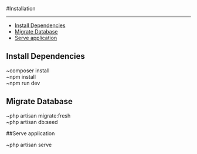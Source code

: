 #Installation 

---

- [Install Dependencies](#section-1)
- [Migrate Database](#section-1)
- [Serve application](#section-3)

<a name="section-1"></a>
## Install Dependencies

~composer install</br>
~npm install</br>
~npm run dev </br>




<a name="section-2"></a>
## Migrate Database

~php artisan migrate:fresh</br>
~php artisan db:seed 



<a name="section-3"></a>
##Serve application

~php artisan serve 